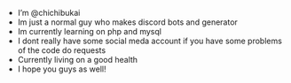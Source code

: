 - I’m @chichibukai
- Im just a normal guy who makes discord bots and generator
- Im currently learning on php and mysql
- I dont really have some social meda account if you have some problems of the code do requests
- Currently living on a good health 
- I hope you guys as well!
